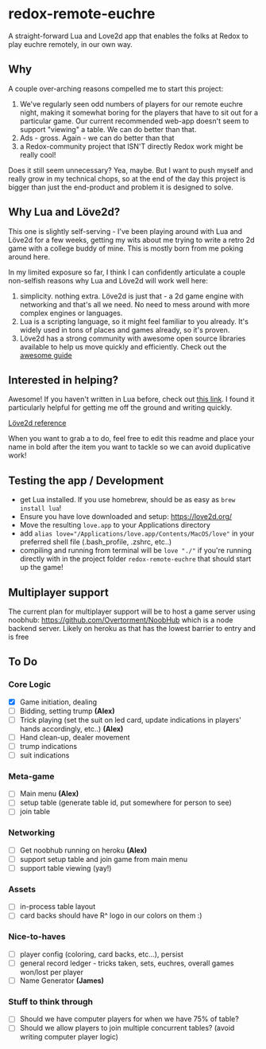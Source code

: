 # redox-remote-euchre
A straight-forward Lua and Love2d app that enables the folks at Redox to play euchre remotely, in our own way.

## Why
A couple over-arching reasons compelled me to start this project:
1. We've regularly seen odd numbers of players for our remote euchre night, making it somewhat boring for the players that have to sit out for a particular game. Our current recommended web-app doesn't seem to support "viewing" a table. We can do better than that.
2. Ads - gross. Again - we can do better than that
3. a Redox-community project that ISN'T directly Redox work might be really cool!

Does it still seem unnecessary? Yea, maybe. But I want to push myself and really grow in my technical chops, so at the end of the day this project is bigger than just the end-product and problem it is designed to solve.

## Why Lua and Löve2d?
This one is slightly self-serving - I've been playing around with Lua and Löve2d for a few weeks, getting my wits about me trying to write a retro 2d game with a college buddy of mine. This is mostly born from me poking around here.

In my limited exposure so far, I think I can confidently articulate a couple non-selfish reasons why Lua and Löve2d will work well here:
1. simplicity. nothing extra. Löve2d is just that - a 2d game engine with networking and that's all we need. No need to mess around with more complex engines or languages.
2. Lua is a scripting language, so it might feel familiar to you already. It's widely used in tons of places and games already, so it's proven.
3. Löve2d has a strong community with awesome open source libraries available to help us move quickly and efficiently. Check out the [awesome guide](https://github.com/love2d-community/awesome-love2d)

## Interested in helping?
Awesome! If you haven't written in Lua before, check out [this link](http://tylerneylon.com/a/learn-lua/). I found it particularly helpful for getting me off the ground and writing quickly.

[Löve2d reference](https://love2d.org/wiki/Main_Page)

When you want to grab a to do, feel free to edit this readme and place your name in bold after the item you want to tackle so we can avoid duplicative work!

## Testing the app / Development
- get Lua installed. If you use homebrew, should be as easy as `brew install lua`!
- Ensure you have love downloaded and setup: https://love2d.org/
- Move the resulting `love.app` to your Applications directory
- add `alias love="/Applications/love.app/Contents/MacOS/love"` in your preferred shell file (.bash_profile, .zshrc, etc..)
- compiling and running from terminal will be `love "./"` if you're running directly with in the project folder `redox-remote-euchre` that should start up the game!

## Multiplayer support
The current plan for multiplayer support will be to host a game server using noobhub: https://github.com/Overtorment/NoobHub which is a node backend server. Likely on heroku as that has the lowest barrier to entry and is free

## To Do
### Core Logic
- [X] Game initiation, dealing 
- [ ] Bidding, setting trump **(Alex)**
- [ ] Trick playing (set the suit on led card, update indications in players' hands accordingly, etc..) **(Alex)**
- [ ] Hand clean-up, dealer movement
- [ ] trump indications
- [ ] suit indications
### Meta-game
- [ ] Main menu **(Alex)**
- [ ] setup table (generate table id, put somewhere for person to see)
- [ ] join table
### Networking
- [ ] Get noobhub running on heroku  **(Alex)**
- [ ] support setup table and join game from main menu
- [ ] support table viewing (yay!)
### Assets
- [ ] in-process table layout
- [ ] card backs should have R^ logo in our colors on them :)
### Nice-to-haves
- [ ] player config (coloring, card backs, etc...), persist
- [ ] general record ledger - tricks taken, sets, euchres, overall games won/lost per player
- [ ] Name Generator **(James)**
### Stuff to think through
- [ ] Should we have computer players for when we have 75% of table?
- [ ] Should we allow players to join multiple concurrent tables? (avoid writing computer player logic)

